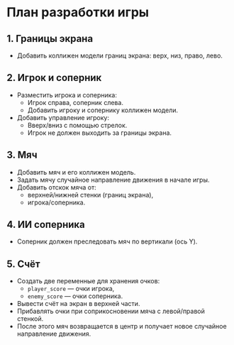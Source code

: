 # План разработки игры

## 1. Границы экрана
- Добавить коллижен модели границ экрана: верх, низ, право, лево.

## 2. Игрок и соперник
- Разместить игрока и соперника:
  - Игрок справа, соперник слева.
  - Добавить игроку и сопернику коллижен модели.
- Добавить управление игроку:
  - Вверх/вниз с помощью стрелок.
  - Игрок не должен выходить за границы экрана.

## 3. Мяч
- Добавить мяч и его коллижен модель.
- Задать мячу случайное направление движения в начале игры.
- Добавить отскок мяча от:
  - верхней/нижней стенки (границ экрана),
  - игрока/соперника.

## 4. ИИ соперника
- Соперник должен преследовать мяч по вертикали (ось Y).

## 5. Счёт
- Создать две переменные для хранения очков:
  - `player_score` — очки игрока,
  - `enemy_score` — очки соперника.
- Вывести счёт на экран в верхней части.
- Прибавлять очки при соприкосновении мяча с левой/правой стенкой.
- После этого мяч возвращается в центр и получает новое случайное направление движения.
